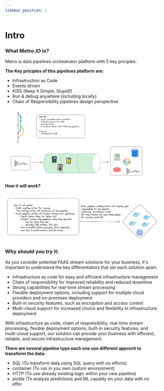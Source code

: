 ```yaml
---
sidebar_position: 1
---
```


# Intro

### What Metro.IO is?
Metro is data pipelines orchestrator platform with 5 key priciples.

__The Key priciples of this pipelines platform are:__
- Infrastruction as Code
- Events driven
- KISS (Keep It Simple, Stupid!)
- Run & debug anywhere (including locally)
- Chain of Responsibility pipelines design perspective 


![img](../static/img/basics.png)

#### How it will work?
![img](../static/img/how_it_will_works.png)


### Why should you try it:
As you consider potential FAAS stream solutions for your business, it's important to understand the key differentiators that set each solution apart. 

- Infrastructure as code for easy and efficient infrastructure management
- Chain of responsibility for improved reliability and reduced downtime
- Strong capabilities for real-time stream processing
- Flexible deployment options, including support for multiple cloud providers and on-premises deployment
- Built-in security features, such as encryption and access control
- Multi-cloud support for increased choice and flexibility in infrastructure deployment

 With infrastructure as code, chain of responsibility, real-time stream processing, flexible deployment options, built-in security features, and multi-cloud support, our solution can provide your business with efficient, reliable, and secure infrastructure management.


**There are several pipeline type each one use different approch to transform the data:**
- SQL (To transform data using SQL query with no efforts)
- container (To run in you own custom environment)
- HTTP (To use already existing logic within your new pipeline)
- pickle (To analyze predictions and ML capality on your data with no effor
